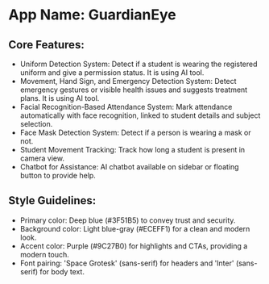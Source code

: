 # **App Name**: GuardianEye

## Core Features:

- Uniform Detection System: Detect if a student is wearing the registered uniform and give a permission status. It is using AI tool.
- Movement, Hand Sign, and Emergency Detection System: Detect emergency gestures or visible health issues and suggests treatment plans. It is using AI tool.
- Facial Recognition-Based Attendance System: Mark attendance automatically with face recognition, linked to student details and subject selection.
- Face Mask Detection System: Detect if a person is wearing a mask or not.
- Student Movement Tracking: Track how long a student is present in camera view.
- Chatbot for Assistance: AI chatbot available on sidebar or floating button to provide help.

## Style Guidelines:

- Primary color: Deep blue (#3F51B5) to convey trust and security.
- Background color: Light blue-gray (#ECEFF1) for a clean and modern look.
- Accent color: Purple (#9C27B0) for highlights and CTAs, providing a modern touch.
- Font pairing: 'Space Grotesk' (sans-serif) for headers and 'Inter' (sans-serif) for body text.